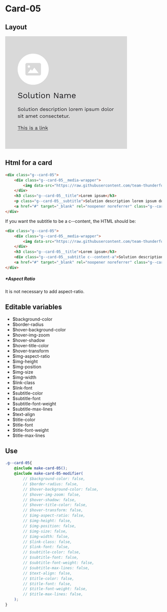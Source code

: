 # Card-05

## Layout

![alt text][card-05]

[card-05]: /src/img/global-components/card/card-05.png

## Html for a card

```html
<div class="g--card-05">
    <div class="g--card-05__media-wrapper">
        <img data-src="https://raw.githubusercontent.com/team-thunderfoot/ui/main/src/img/global-components/rounded-img-placeholder.png" src="/src/img/global-components/placeholder.jpg" alt="alt text" class="g--card-05__media-wrapper__media g--lazy-01">
    </div>
    <h3 class="g--card-05__title">Lorem ipsum</h3>
    <p class="g--card-05__subtitle">Solution description lorem ipsum dolor sit amet consectetur.</p>
    <a href="#" target="_blank" rel="noopener noreferrer" class="g--card-05__link">This is a link</a>
</div>
```

If you want the subtitle to be a c--content, the HTML should be:
```html
<div class="g--card-05">
    <div class="g--card-05__media-wrapper">
        <img data-src="https://raw.githubusercontent.com/team-thunderfoot/ui/main/src/img/global-components/rounded-img-placeholder.png" src="/src/img/global-components/placeholder.jpg" alt="alt text" class="g--card-05__media-wrapper__media g--lazy-01">
    </div>
    <h3 class="g--card-05__title">Lorem ipsum</h3>
    <div class="g--card-05__subtitle c--content-a">Solution description lorem ipsum dolor sit amet consectetur.</div>
    <a href="#" target="_blank" rel="noopener noreferrer" class="g--card-05__link">This is a link</a>
</div>
```

##### \*Aspect Ratio

It is not necessary to add aspect-ratio.

## Editable variables

- $background-color
- $border-radius
- $hover-background-color
- $hover-img-zoom
- $hover-shadow
- $hover-title-color
- $hover-transform
- $img-aspect-ratio
- $img-height
- $img-position
- $img-size
- $img-width
- $link-class
- $link-font
- $subtitle-color
- $subtitle-font
- $subtitle-font-weight
- $subtitle-max-lines
- $text-align
- $title-color
- $title-font
- $title-font-weight
- $title-max-lines

## Use

```scss
.g--card-05{
    @include make-card-05();
    @include make-card-05-modifier(
        // $background-color: false,
        // $border-radius: false,
        // $hover-background-color: false,
        // $hover-img-zoom: false,
        // $hover-shadow: false,
        // $hover-title-color: false,
        // $hover-transform: false,
        // $img-aspect-ratio: false,
        // $img-height: false,
        // $img-position: false,
        // $img-size: false,
        // $img-width: false,
        // $link-class: false,
        // $link-font: false,
        // $subtitle-color: false,
        // $subtitle-font: false,
        // $subtitle-font-weight: false,
        // $subtitle-max-lines: false,
        // $text-align: false,
        // $title-color: false,
        // $title-font: false,
        // $title-font-weight: false,
        // $title-max-lines: false,
    );
}
```